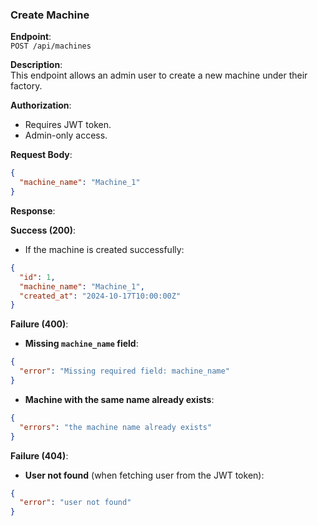 ### Create Machine

**Endpoint**:  
`POST /api/machines`

**Description**:  
This endpoint allows an admin user to create a new machine under their factory.

**Authorization**:  
- Requires JWT token.
- Admin-only access.

**Request Body**:

```json
{
  "machine_name": "Machine_1"
}
```

**Response**:

**Success (200)**:

- If the machine is created successfully:

```json
{
  "id": 1,
  "machine_name": "Machine_1",
  "created_at": "2024-10-17T10:00:00Z"
}
```

**Failure (400)**:

- **Missing `machine_name` field**:

```json
{
  "error": "Missing required field: machine_name"
}
```

- **Machine with the same name already exists**:

```json
{
  "errors": "the machine name already exists"
}
```

**Failure (404)**:

- **User not found** (when fetching user from the JWT token):

```json
{
  "error": "user not found"
}
```